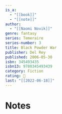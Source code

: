 ```yaml
---
is_a:
  - "[[book]]"
  - "[[note]]"
author:
  - "[[Naomi Novik]]"
genre: fantasy
series: Temeraire
series-number: 3
title: Black Powder War
publisher: Del Rey
published: 2006-05-30
isbn: 345493435
isbn13: 9780345493439
category: Fiction
rating: 🤞
last: "[[2022-06-18]]"
---
```

# Notes

